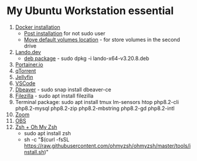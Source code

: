 # My Ubuntu Workstation essential


1. [Docker installation](https://docs.docker.com/engine/install/ubuntu/)
    - [Post installation](https://docs.docker.com/engine/install/linux-postinstall/) for not sudo user
    - [Move default volumes location](https://stackoverflow.com/questions/36014554/how-to-change-the-default-location-for-docker-create-volume-command) - for store volumes in the second drive
2. [Lando.dev](https://docs.lando.dev/install/linux.html)
    - [deb package](https://github.com/lando/lando/releases/download/v3.20.8/lando-x64-v3.20.8.deb) - sudo dpkg -i lando-x64-v3.20.8.deb
3. [Portainer.io](https://docs.portainer.io/start/install-ce/server/docker/linux)
4. [qTorrent](https://docs.linuxserver.io/images/docker-qbittorrent/)
5. [Jellyfin](https://docs.linuxserver.io/images/docker-jellyfin/#docker-cli-click-here-for-more-info)
6. [VSCode](https://code.visualstudio.com/Download)
7. [Dbeaver](https://dbeaver.io/download/) - sudo snap install dbeaver-ce
8. [Filezilla]() - sudo apt install filezilla
9. Terminal package: sudo apt install tmux lm-sensors htop php8.2-cli php8.2-mysql php8.2-zip php8.2-mbstring php8.2-gd php8.2-intl
10. [Zoom](https://zoom.us/client/5.17.11.3835/zoom_amd64.deb)
11. [OBS](https://obsproject.com/kb/linux-installation)
12. [Zsh + Oh My Zsh](https://ohmyz.sh/#install)
    - sudo apt install zsh
    - sh -c "$(curl -fsSL https://raw.githubusercontent.com/ohmyzsh/ohmyzsh/master/tools/install.sh)"
